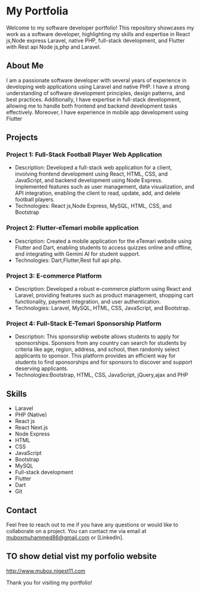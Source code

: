 # My Portfolia

Welcome to my software developer portfolio! This repository showcases my work as a software developer, highlighting my skills and expertise in React js,Node express Laravel, native PHP, full-stack development, and Flutter with Rest api Node js,php and Laravel.

## About Me

I am a passionate software developer with several years of experience in developing web applications using Laravel and native PHP. I have a strong understanding of software development principles, design patterns, and best practices. Additionally, I have expertise in full-stack development, allowing me to handle both frontend and backend development tasks effectively. Moreover, I have experience in mobile app development using Flutter

## Projects

### Project 1:  Full-Stack Football Player Web Application
- Description: Developed a full-stack web application for a client, involving frontend development using React, HTML, CSS, and JavaScript, and backend development using Node Express. Implemented features such as user management, data visualization, and API integration, enabling the client to read, update, add, and delete football players.
- Technologies: React js,Node Express, MySQL, HTML, CSS, and Bootstrap

### Project 2: Flutter-eTemari mobile application
- Description:  Created a mobile application for the eTemari website using Flutter and Dart, enabling students to access quizzes online and offline, and integrating with Gemini AI for student support.
- Technologies: Dart,Flutter,Rest full api php.

### Project 3: E-commerce Platform
- Description: Developed a robust e-commerce platform using React and Laravel, providing features such as product management, shopping cart functionality, payment integration, and user authentication.
- Technologies: Laravel, MySQL, HTML, CSS, JavaScript, and Bootstrap.
  
### Project 4: Full-Stack E-Temari Sponsorship Platform
- Description: This sponsorship website allows students to apply for sponsorships. Sponsors from any country can search for students by criteria like age, region, address, and school, then randomly select applicants to sponsor. This platform provides an efficient way for students to find sponsorships and for sponsors to discover and support deserving applicants.
- Technologies:Bootstrap, HTML, CSS, JavaScript, jQuery,ajax and PHP

## Skills

- Laravel
- PHP (Native)
- React js
- React Next.js
- Node Express
- HTML
- CSS
- JavaScript
- Bootstrap
- MySQL
- Full-stack development
- Flutter
- Dart
- Git

## Contact

Feel free to reach out to me if you have any questions or would like to collaborate on a project. You can contact me via email at [muboxmuhammed86@gmail.com](mubemuhammed0985@gmail.com) or  [LinkedIn].

## TO show detial vist my porfolio website
http://www.mubox.nigest11.com
 
Thank you for visiting my portfolio!

